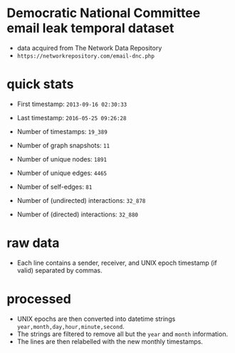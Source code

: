 # Democratic National Committee email leak temporal dataset
- data acquired from The Network Data Repository
- `https://networkrepository.com/email-dnc.php`

# quick stats
- First timestamp: `2013-09-16 02:30:33`
- Last timestamp: `2016-05-25 09:26:28`
- Number of timestamps: `19_389`
- Number of graph snapshots: `11`

- Number of unique nodes: `1891`
- Number of unique edges: `4465`
- Number of self-edges: `81`

- Number of (undirected) interactions: `32_878`
- Number of (directed) interactions: `32_880`

# raw data
- Each line contains a sender, receiver, and UNIX epoch timestamp (if valid) separated by commas.

# processed
- UNIX epochs are then converted into datetime strings `year,month,day,hour,minute,second`.
- The strings are filtered to remove all but the `year` and `month` information.
- The lines are then relabelled with the new monthly timestamps.
